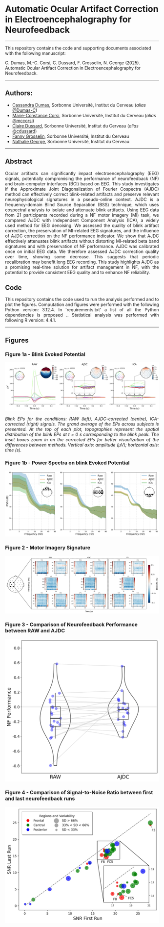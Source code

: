 # Automatic Ocular Artifact Correction in Electroencephalography for Neurofeedback

---
This repository contains the code and supporting documents associated with the following manuscript:

C. Dumas, M.-C. Corsi, C. Dussard, F. Grosselin, N. George (2025). Automatic Ocular Artifact Correction in Electroencephalography for Neurofeedback. 
 
---
## Authors:
* [Cassandra Dumas](https://www.linkedin.com/in/cassandra-dumas-a002a2153/), Sorbonne Université, Institut du Cerveau (_alias_ [@Dumas-C](https://github.com/Dumas-C))
* [Marie-Constance Corsi](https://marieconstance-corsi.netlify.app), Sorbonne Université, Institut du Cerveau (_alias_ [@mccorsi](https://github.com/mccorsi))
* [Claire Dussard](https://www.linkedin.com/in/claire-dussard-92469a256/), Sorbonne Université, Institut du Cerveau (_alias_ [@cdussard](https://github.com/cdussard))
* [Fanny Grosselin](https://www.linkedin.com/in/fanny-grosselin/), Sorbonne Université, Institut du Cerveau
* [Nathalie George](https://www.linkedin.com/in/nathalie-george-406a09167/), Sorbonne Université, Institut du Cerveau


---
## Abstract
<p align="justify"> Ocular artifacts can significantly impact electroencephalography (EEG) signals, potentially compromising the performance of neurofeedback (NF) and brain-computer interfaces (BCI) based on EEG. This study investigates if the Approximate Joint Diagonalization of Fourier Cospectra (AJDC) method can effectively correct blink-related artifacts and preserve relevant neurophysiological signatures in a pseudo-online context. AJDC is a frequency-domain Blind Source Separation (BSS) technique, which uses cospectral analysis to isolate and attenuate blink artifacts. Using EEG data from 21 participants recorded during a NF motor imagery (MI) task, we compared AJDC with Independent Component Analysis (ICA), a widely used method for EEG denoising. We assessed the quality of blink artifact correction, the preservation of MI-related EEG signatures, and the influence of AJDC correction on the NF performance indicator. We show that AJDC effectively attenuates blink artifacts without distorting MI-related beta band signatures and with preservation of NF performance. AJDC was calibrated once on initial EEG data. We therefore assessed AJDC correction quality over time, showing some decrease. This suggests that periodic recalibration may benefit long EEG recording. This study highlights AJDC as a promising real-time solution for artifact management in NF, with the potential to provide consistent EEG quality and to enhance NF reliability. </p>

## Code
<p align="justify">
This repository contains the code used to run the analysis performed and to plot the figures.
Computation and figures were performed with the following Python version: 3.12.4. In 'requirements.txt' a list of all the Python dependencies is proposed ..
Statistical analysis was performed with following R version: 4.4.1.
</p>

---
## Figures

### Figure 1a - Blink Evoked Potential
![Fig. 1a](./Figures/Fig_1a.jpeg)

*<p align="justify"> Blink EPs for the conditions: RAW (left), AJDC-corrected (centre), ICA-corrected (right) signals. The grand average of the EPs across subjects is presented. At the top of each plot, topographies represent the spatial distribution of the blink EPs at t = 0 s corresponding to the blink peak. The inset boxes zoom in on the corrected EPs for better visualization of the differences between methods. Vertical axis: amplitude (µV); horizontal axis: time (s). </p>*

### Figure 1b - Power Spectra on blink Evoked Potential
![Fig. 1b](./Figures/Fig_1b.jpeg)

### Figure 2 - Motor Imagery Signature
![Fig. 2](./Figures/Fig_2.jpeg)

### Figure 3 - Comparison of Neurofeedback Performance between RAW and AJDC
![Fig. 3](./Figures/Fig_3.png)

### Figure 4 - Comparison of Signal-to-Noise Ratio between first and last neurofeedback runs
![Fig. 4](./Figures/Fig_4.jpeg)
